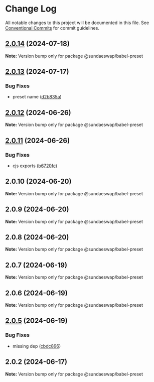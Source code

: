 # Change Log

All notable changes to this project will be documented in this file.
See [Conventional Commits](https://conventionalcommits.org) for commit guidelines.

## [2.0.14](https://github.com/sundaeswap-finance/frontend-configurations/compare/@sundaeswap/babel-preset@2.0.13...@sundaeswap/babel-preset@2.0.14) (2024-07-18)

**Note:** Version bump only for package @sundaeswap/babel-preset

## [2.0.13](https://github.com/sundaeswap-finance/frontend-configurations/compare/@sundaeswap/babel-preset@2.0.12...@sundaeswap/babel-preset@2.0.13) (2024-07-17)

### Bug Fixes

- preset name ([d2b835a](https://github.com/sundaeswap-finance/frontend-configurations/commit/d2b835a3ab929687482101984a5e7d58408be3fb))

## [2.0.12](https://github.com/sundaeswap-finance/frontend-configurations/compare/@sundaeswap/babel-preset@2.0.11...@sundaeswap/babel-preset@2.0.12) (2024-06-26)

**Note:** Version bump only for package @sundaeswap/babel-preset

## [2.0.11](https://github.com/sundaeswap-finance/frontend-configurations/compare/@sundaeswap/babel-preset@2.0.10...@sundaeswap/babel-preset@2.0.11) (2024-06-26)

### Bug Fixes

- cjs exports ([b6720fc](https://github.com/sundaeswap-finance/frontend-configurations/commit/b6720fc27363ecbb808d3311bbf06482df472916))

## 2.0.10 (2024-06-20)

**Note:** Version bump only for package @sundaeswap/babel-preset

## 2.0.9 (2024-06-20)

**Note:** Version bump only for package @sundaeswap/babel-preset

## 2.0.8 (2024-06-20)

**Note:** Version bump only for package @sundaeswap/babel-preset

## 2.0.7 (2024-06-19)

**Note:** Version bump only for package @sundaeswap/babel-preset

## 2.0.6 (2024-06-19)

**Note:** Version bump only for package @sundaeswap/babel-preset

## [2.0.5](https://github.com/sundaeswap-finance/frontend-configurations/compare/@sundaeswap/babel-preset@2.0.2...@sundaeswap/babel-preset@2.0.5) (2024-06-19)

### Bug Fixes

- missing dep ([cbdc896](https://github.com/sundaeswap-finance/frontend-configurations/commit/cbdc8966c43a4c4946d188c96174b37608e34e32))

## 2.0.2 (2024-06-17)

**Note:** Version bump only for package @sundaeswap/babel-preset
